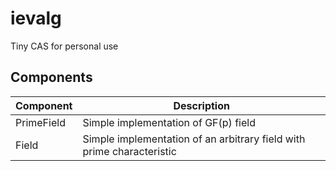 # ievalg

Tiny CAS for personal use

## Components

| Component  | Description                                                           |
|------------|-----------------------------------------------------------------------|
| PrimeField | Simple implementation of GF(p) field                                  |
| Field      | Simple implementation of an arbitrary field with prime characteristic |


